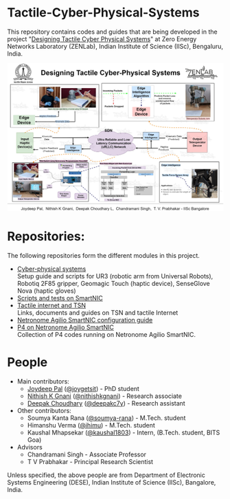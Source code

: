 # Tactile-Cyber-Physical-Systems
This repository contains codes and guides that are being developed in the project "[Designing Tactile Cyber Physical Systems](https://labs.dese.iisc.ac.in/zenlab/ongoing-projects/tsn/)"
at Zero Energy Networks Laboratory (ZENLab), Indian Institute of Science (IISc), Bengaluru, India.

<p align="center">
  <img width="auto" src="media/Overview.jpg">
</p>

# Repositories:
The following repositories form the different modules in this project.  
* [Cyber-physical systems](https://github.com/nithishkgnani/CPS)  
    Setup guide and scripts for UR3 (robotic arm from Universal Robots), Robotiq 2F85 gripper, Geomagic Touch (haptic device), SenseGlove Nova (haptic gloves)
* [Scripts and tests on SmartNIC](https://github.com/deepakc7y/netronome-code)
* [Tactile internet and TSN](https://github.com/deepakc7y/TSN)  
   Links, documents and guides on TSN and tactile Internet
* [Netronome Agilio SmartNIC configuration guide](https://github.com/deepakc7y/netronome-config)
* [P4 on Netronome Agilio SmartNIC](https://github.com/soumya-rana/P4_on_netronome_agilio)  
   Collection of P4 codes running on Netronome Agilio SmartNIC.

# People
* Main contributors:
  * [Joydeep Pal](joygetsit.github.io/) ([@joygetsit](https://github.com/joygetsit)) - PhD student
  * [Nithish K Gnani](nithishkgnani.github.io/) ([@nithishkgnani](https://github.com/nithishkgnani)) - Research associate
  * [Deepak Choudhary](deepakc7y.github.io/) ([@deepakc7y](https://github.com/deepakc7y)) - Research assistant
* Other contributors:
  * Soumya Kanta Rana ([@soumya-rana](https://github.com/soumya-rana/)) - M.Tech. student
  * Himanshu Verma ([@ihimu](https://github.com/ihimu)) - M.Tech. student
  * Kaushal Mhapsekar ([@kaushal1803](https://github.com/kaushal1803)) - Intern, (B.Tech. student, BITS Goa)
* Advisors
  * Chandramani Singh - Associate Professor
  * T V Prabhakar - Principal Research Scientist

Unless specified, the above people are from Department of Electronic Systems Engineering (DESE), Indian Institute of Science (IISc), Bangalore, India.